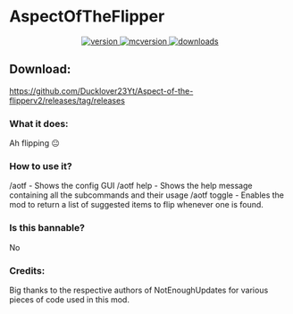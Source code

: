 # AspectOfTheFlipper
<p align="center">
  <a href="https://github.com/Ducklover23Yt/Aspect-of-the-flipperv2/releases/tag/releases" target="_blank">
    <img alt="version" src="https://img.shields.io/badge/RELEASE-2.0-blueviolet?color=%239f00ff&style=for-the-badge" />
  </a>
  <a href="https://files.minecraftforge.net/net/minecraftforge/forge/index_1.8.9.html" target="_blank">
    <img alt="mcversion" src="https://img.shields.io/badge/MC%20Version-1.8.9-blue?color=%239f00ff&style=for-the-badge" />
  </a>
  <a href="https://github.com/Ducklover23Yt/Aspect-of-the-flipperv2/releases/tag/releases" target="_blank">
    <img alt="downloads" src="https://img.shields.io/badge/DOWNLOADS-1.2k-a?color=%239f00ff&style=for-the-badge" />
    </a>
</p>

## Download:
https://github.com/Ducklover23Yt/Aspect-of-the-flipperv2/releases/tag/releases

### What it does:
Ah flipping 😐

### How to use it?
/aotf - Shows the config GUI
/aotf help - Shows the help message containing all the subcommands and their usage
/aotf toggle - Enables the mod to return a list of suggested items to flip whenever one is found.


### Is this bannable?
No


 ### Credits:
Big thanks to the respective authors of NotEnoughUpdates for various pieces of code used in this mod.

